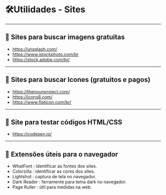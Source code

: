 # :hammer_and_wrench:Utilidades - Sites
---

## :hammer: Sites para buscar imagens gratuitas

* https://unsplash.com/
* https://www.istockphoto.com/br
* https://stock.adobe.com/br/

---
## :hammer: Sites para buscar Icones (gratuitos e pagos)

* https://thenounproject.com/
* https://icons8.com/
* https://www.flaticon.com/br/

---
## :hammer: Site para testar códigos HTML/CSS

* https://codepen.io/

---
## :hammer: Extensões úteis para o navegador

* WhatFont : identificar as fontes dos sites.
* Colorzilla : identificar as cores dos sites.
* Lightshot : captura de tela no navegador.
* Dark Reader : ferramente para tema dark no navegador.
* Page Ruller : útil para medidas na web.